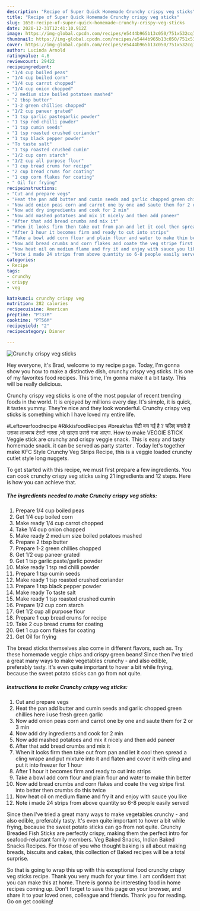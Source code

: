 ```yaml
---
description: "Recipe of Super Quick Homemade Crunchy crispy veg sticks"
title: "Recipe of Super Quick Homemade Crunchy crispy veg sticks"
slug: 1658-recipe-of-super-quick-homemade-crunchy-crispy-veg-sticks
date: 2020-12-31T12:41:10.912Z
image: https://img-global.cpcdn.com/recipes/e5444b965b13c050/751x532cq70/crunchy-crispy-veg-sticks-recipe-main-photo.jpg
thumbnail: https://img-global.cpcdn.com/recipes/e5444b965b13c050/751x532cq70/crunchy-crispy-veg-sticks-recipe-main-photo.jpg
cover: https://img-global.cpcdn.com/recipes/e5444b965b13c050/751x532cq70/crunchy-crispy-veg-sticks-recipe-main-photo.jpg
author: Lucinda Arnold
ratingvalue: 4.6
reviewcount: 29422
recipeingredient:
- "1/4 cup boiled peas"
- "1/4 cup boiled corn"
- "1/4 cup carrot chopped"
- "1/4 cup onion chopped"
- "2 medium size boiled potatoes mashed"
- "2 tbsp butter"
- "1-2 green chillies chopped"
- "1/2 cup paneer grated"
- "1 tsp garlic pastegarlic powder"
- "1 tsp red chilli powder"
- "1 tsp cumin seeds"
- "1 tsp roasted crushed coriander"
- "1 tsp black pepper powder"
- "To taste salt"
- "1 tsp roasted crushed cumin"
- "1/2 cup corn starch"
- "1/2 cup all purpose flour"
- "1 cup bread crums for recipe"
- "2 cup bread crums for coating"
- "1 cup corn flakes for coating"
- " Oil for frying"
recipeinstructions:
- "Cut and prepare vegs"
- "Heat the pan add butter and cumin seeds and garlic chopped green chillies here i use fresh green garlic"
- "Now add onion peas corn and carrot one by one and saute them for 2 or 3 min"
- "Now add dry ingredients and cook for 2 min"
- "Now add mashed potatoes and mix it nicely and then add paneer"
- "After that add bread crumbs and mix it"
- "When it looks firm then take out from pan and let it cool then spread a cling wrape and put mixture into it and flaten and cover it with cling and put it into freezer for 1 hour"
- "After 1 hour it becomes firm and ready to cut into strips"
- "Take a bowl add corn flour and plain flour and water to make thin better"
- "Now add bread crumbs and corn flakes and coate the veg stripe first into better then crumbs do this twice"
- "Now heat oil on medium flame and fry it and enjoy with sauce you like"
- "Note i made 24 strips from above quantity so 6-8 people easily served"
categories:
- Recipe
tags:
- crunchy
- crispy
- veg

katakunci: crunchy crispy veg 
nutrition: 282 calories
recipecuisine: American
preptime: "PT37M"
cooktime: "PT56M"
recipeyield: "2"
recipecategory: Dinner

---
```



![Crunchy crispy veg sticks](https://img-global.cpcdn.com/recipes/e5444b965b13c050/751x532cq70/crunchy-crispy-veg-sticks-recipe-main-photo.jpg)

Hey everyone, it's Brad, welcome to my recipe page. Today, I'm gonna show you how to make a distinctive dish, crunchy crispy veg sticks. It is one of my favorites food recipes. This time, I'm gonna make it a bit tasty. This will be really delicious.

Crunchy crispy veg sticks is one of the most popular of recent trending foods in the world. It is enjoyed by millions every day. It's simple, it is quick, it tastes yummy. They're nice and they look wonderful. Crunchy crispy veg sticks is something which I have loved my entire life.

#Leftoverfoodrecipe #RikkisfoodRecipes #breakfas रोटी बच गई है ? चलिए बनाते है उसका लाजवाब टेस्टी नाश्ता ,जो खाएगा उससे मजा आएगा. How to make VEGGIE STICK Veggie stick are crunchy and crispy veggie snack. This is easy and tasty homemade snack. it can be served as party starter . Today let&#39;s together make KFC Style Crunchy Veg Strips Recipe, this is a veggie loaded crunchy cutlet style long nuggets.


To get started with this recipe, we must first prepare a few ingredients. You can cook crunchy crispy veg sticks using 21 ingredients and 12 steps. Here is how you can achieve that.

<!--inarticleads1-->

##### The ingredients needed to make Crunchy crispy veg sticks:

1. Prepare 1/4 cup boiled peas
1. Get 1/4 cup boiled corn
1. Make ready 1/4 cup carrot chopped
1. Take 1/4 cup onion chopped
1. Make ready 2 medium size boiled potatoes mashed
1. Prepare 2 tbsp butter
1. Prepare 1-2 green chillies chopped
1. Get 1/2 cup paneer grated
1. Get 1 tsp garlic paste/garlic powder
1. Make ready 1 tsp red chilli powder
1. Prepare 1 tsp cumin seeds
1. Make ready 1 tsp roasted crushed coriander
1. Prepare 1 tsp black pepper powder
1. Make ready To taste salt
1. Make ready 1 tsp roasted crushed cumin
1. Prepare 1/2 cup corn starch
1. Get 1/2 cup all purpose flour
1. Prepare 1 cup bread crums for recipe
1. Take 2 cup bread crums for coating
1. Get 1 cup corn flakes for coating
1. Get  Oil for frying


The bread sticks themselves also come in different flavors, such as. Try these homemade veggie chips and crispy green beans! Since then I&#39;ve tried a great many ways to make vegetables crunchy - and also edible, preferably tasty. It&#39;s even quite important to hover a bit while frying, because the sweet potato sticks can go from not quite. 

<!--inarticleads2-->

##### Instructions to make Crunchy crispy veg sticks:

1. Cut and prepare vegs
1. Heat the pan add butter and cumin seeds and garlic chopped green chillies here i use fresh green garlic
1. Now add onion peas corn and carrot one by one and saute them for 2 or 3 min
1. Now add dry ingredients and cook for 2 min
1. Now add mashed potatoes and mix it nicely and then add paneer
1. After that add bread crumbs and mix it
1. When it looks firm then take out from pan and let it cool then spread a cling wrape and put mixture into it and flaten and cover it with cling and put it into freezer for 1 hour
1. After 1 hour it becomes firm and ready to cut into strips
1. Take a bowl add corn flour and plain flour and water to make thin better
1. Now add bread crumbs and corn flakes and coate the veg stripe first into better then crumbs do this twice
1. Now heat oil on medium flame and fry it and enjoy with sauce you like
1. Note i made 24 strips from above quantity so 6-8 people easily served


Since then I&#39;ve tried a great many ways to make vegetables crunchy - and also edible, preferably tasty. It&#39;s even quite important to hover a bit while frying, because the sweet potato sticks can go from not quite. Crunchy Breaded Fish Sticks are perfectly crispy, making them the perfect intro for seafood-reluctant family members. Veg Baked Snacks, Indian Baked Snacks Recipes. For those of you who thought baking is all about making breads, biscuits and cakes, this collection of Baked recipes will be a total surprise. 

So that is going to wrap this up with this exceptional food crunchy crispy veg sticks recipe. Thank you very much for your time. I am confident that you can make this at home. There is gonna be interesting food in home recipes coming up. Don't forget to save this page on your browser, and share it to your loved ones, colleague and friends. Thank you for reading. Go on get cooking!
